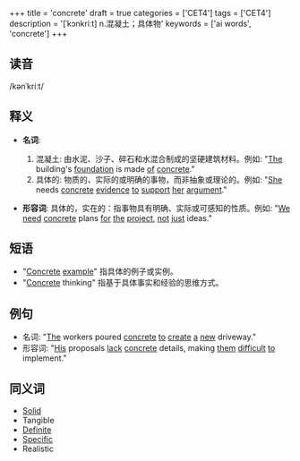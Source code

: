 +++
title = 'concrete'
draft = true
categories = ['CET4']
tags = ['CET4']
description = '[ˈkɔnkriːt] n.混凝土；具体物'
keywords = ['ai words', 'concrete']
+++

## 读音
/kənˈkriːt/

## 释义
- **名词**:
  1. 混凝土: 由水泥、沙子、碎石和水混合制成的坚硬建筑材料。例如: "[The](/zh/post/the/) building's [foundation](/zh/post/foundation/) is made [of](/zh/post/of/) [concrete](/zh/post/concrete/)."
  2. 具体的: 物质的、实际的或明确的事物，而非抽象或理论的。例如: "[She](/zh/post/she/) needs [concrete](/zh/post/concrete/) [evidence](/zh/post/evidence/) [to](/zh/post/to/) [support](/zh/post/support/) [her](/zh/post/her/) [argument](/zh/post/argument/)."

- **形容词**:
  具体的，实在的：指事物具有明确、实际或可感知的性质。例如: "[We](/zh/post/we/) [need](/zh/post/need/) [concrete](/zh/post/concrete/) plans [for](/zh/post/for/) [the](/zh/post/the/) [project](/zh/post/project/), [not](/zh/post/not/) [just](/zh/post/just/) ideas."

## 短语
- "[Concrete](/zh/post/concrete/) [example](/zh/post/example/)" 指具体的例子或实例。
- "[Concrete](/zh/post/concrete/) thinking" 指基于具体事实和经验的思维方式。

## 例句
- 名词: "[The](/zh/post/the/) workers poured [concrete](/zh/post/concrete/) [to](/zh/post/to/) [create](/zh/post/create/) [a](/zh/post/a/) [new](/zh/post/new/) driveway."
- 形容词: "[His](/zh/post/his/) proposals [lack](/zh/post/lack/) [concrete](/zh/post/concrete/) details, making [them](/zh/post/them/) [difficult](/zh/post/difficult/) [to](/zh/post/to/) implement."

## 同义词
- [Solid](/zh/post/solid/)
- Tangible
- [Definite](/zh/post/definite/)
- [Specific](/zh/post/specific/)
- Realistic
